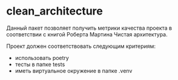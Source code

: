 # clean_architecture

Данный пакет позволяет получить метрики качества проекта в соответствии с книгой
Роберта Мартина Чистая архитектура.

Проект должен соответствовать следующим критериям:
- использовать poetry
- тесты в папке tests
- иметь виртуальное окружение в папке .venv
